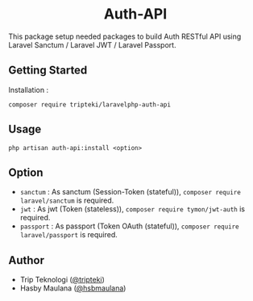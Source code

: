 <h1 align="center">Auth-API</h1>

This package setup needed packages to build Auth RESTful API using Laravel Sanctum / Laravel JWT / Laravel Passport.

Getting Started
---

Installation :

```
composer require tripteki/laravelphp-auth-api
```

Usage
---

`php artisan auth-api:install <option>`

Option
---

- `sanctum` : As sanctum (Session-Token (stateful)), `composer require laravel/sanctum` is required.
- `jwt` : As jwt (Token (stateless)), `composer require tymon/jwt-auth` is required.
- `passport` : As passport (Token OAuth (stateful)), `composer require laravel/passport` is required.

Author
---

- Trip Teknologi ([@tripteki](https://linkedin.com/company/tripteki))
- Hasby Maulana ([@hsbmaulana](https://linkedin.com/in/hsbmaulana))
